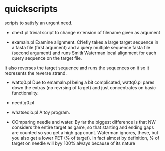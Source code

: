 # quickscripts

scripts to satisfy an urgent need.

* chext.pl
trivial script to change extension of filename given as argument

* examaln.pl
Examine alignment. Chiefly takes a large target sequence in a fasta file (first argument)
and a query multiple sequence fasta file (second argument) and runs Smith Waterman local
alignment for each query sequence on the target file.

It also reverses the target sequence and runs the sequences on it so it represents the reverse strand.

* wattq0.pl
Due to emamaln.pl being a bit complicated, wattq0.pl pares down the extras (no revrsing of target)
and just concentrates on basic functionality.
* needtq0.pl

* whatseqio.pl
A toy program.

* COmparing needle and water.
By far the biggest difference is that NW considers the entire target as game, so that starting and ending gaps are counted
so you get a high gap count. Waterman ignores, these, but you also get a lower PET (% of target). In fact almost by definition,
% of target on needle will byy 100% always because of its nature
